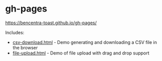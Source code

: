 # gh-pages

https://bencentra-toast.github.io/gh-pages/

Includes:
* [csv-download.html](./csv-download.html) - Demo generating and downloading a CSV file in the browser
* [file-upload.html](./file-upload.html) - Demo of file upload with drag and drop support
